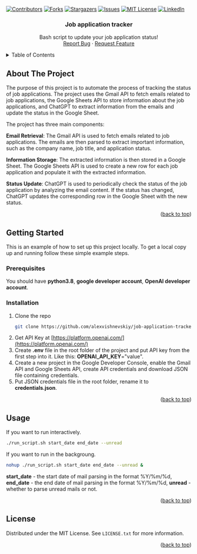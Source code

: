 <a name="readme-top"></a>

[![Contributors][contributors-shield]][contributors-url]
[![Forks][forks-shield]][forks-url]
[![Stargazers][stars-shield]][stars-url]
[![Issues][issues-shield]][issues-url]
[![MIT License][license-shield]][license-url]
[![LinkedIn][linkedin-shield]][linkedin-url]



<!-- PROJECT INFO -->
<div align="center">
<h3 align="center">Job application tracker</h3>
  <p align="center">
    Bash script to update your job application status!
    <br />
    <a href="https://github.com/alexvishnevskiy/job-application-tracker/issues">Report Bug</a>
    ·
    <a href="https://github.com/alexvishnevskiy/job-application-tracker/issues">Request Feature</a>
  </p>
</div>



<!-- TABLE OF CONTENTS -->
<details>
  <summary>Table of Contents</summary>
  <ol>
    <li>
      <a href="#about-the-project">About The Project</a>
    </li>
    <li>
      <a href="#getting-started">Getting Started</a>
      <ul>
        <li><a href="#prerequisites">Prerequisites</a></li>
        <li><a href="#installation">Installation</a></li>
      </ul>
    </li>
    <li><a href="#usage">Usage</a></li>
    <li><a href="#license">License</a></li>
  </ol>
</details>



<!-- ABOUT THE PROJECT -->
## About The Project

The purpose of this project is to automate the process of tracking the status of job applications. The project uses the Gmail API to fetch emails related to job applications, the Google Sheets API to store information about the job applications, and ChatGPT to extract information from the emails and update the status in the Google Sheet.

The project has three main components:

**Email Retrieval**: The Gmail API is used to fetch emails related to job applications. The emails are then parsed to extract important information, such as the company name, job title, and application status.

**Information Storage**: The extracted information is then stored in a Google Sheet. The Google Sheets API is used to create a new row for each job application and populate it with the extracted information.

**Status Update**: ChatGPT is used to periodically check the status of the job application by analyzing the email content. If the status has changed, ChatGPT updates the corresponding row in the Google Sheet with the new status.

<p align="right">(<a href="#readme-top">back to top</a>)</p>



<!-- GETTING STARTED -->
## Getting Started

This is an example of how to set up this project locally.
To get a local copy up and running follow these simple example steps.

### Prerequisites

You should have **python3.8**, **google developer account**, **OpenAI developer account**.

### Installation

1. Clone the repo
   ```sh
   git clone https://github.com/alexvishnevskiy/job-application-tracker.git
   ```
2. Get API Key at [https://platform.openai.com/](https://platform.openai.com/)
3. Create **.env** file in the root folder of the project and put API key from the first step into it. Like this: **OPENAI_API_KEY**="value".
4. Create a new project in the Google Developer Console, enable the Gmail API and Google Sheets API, create API credentials and download JSON file containing credentials.
5. Put JSON credentials file in the root folder, rename it to **credentials.json**.
<p align="right">(<a href="#readme-top">back to top</a>)</p>



<!-- USAGE EXAMPLES -->
## Usage

If you want to run interactively.
```sh
./run_script.sh start_date end_date --unread
```

If you want to run in the backgroung.
```sh
nohup ./run_script.sh start_date end_date --unread &
```

**start_date** - the start date of mail parsing in the format %Y/%m/%d, **end_date** - the end date of mail parsing in the format %Y/%m/%d, **unread** - whether to parse unread mails or not.

<p align="right">(<a href="#readme-top">back to top</a>)</p>



<!-- LICENSE.txt -->
## License

Distributed under the MIT License. See `LICENSE.txt` for more information.

<p align="right">(<a href="#readme-top">back to top</a>)</p>





<!-- MARKDOWN LINKS & IMAGES -->
<!-- https://www.markdownguide.org/basic-syntax/#reference-style-links -->
[contributors-shield]: https://img.shields.io/github/contributors/alexvishnevskiy/job-application-tracker.svg?style=for-the-badge
[contributors-url]: https://github.com/alexvishnevskiy/job-application-tracker/graphs/contributors
[forks-shield]: https://img.shields.io/github/forks/alexvishnevskiy/job-application-tracker.svg?style=for-the-badge
[forks-url]: https://github.com/alexvishnevskiy/job-application-tracker/network/members
[stars-shield]: https://img.shields.io/github/stars/alexvishnevskiy/job-application-tracker.svg?style=for-the-badge
[stars-url]: https://github.com/alexvishnevskiy/job-application-tracker/stargazers
[issues-shield]: https://img.shields.io/github/issues/alexvishnevskiy/job-application-tracker.svg?style=for-the-badge
[issues-url]: https://github.com/alexvishnevskiy/job-application-tracker/issues
[license-shield]: https://img.shields.io/github/license/alexvishnevskiy/job-application-tracker.svg?style=for-the-badge
[license-url]: https://github.com/alexvishnevskiy/job-application-tracker/blob/master/LICENSE.txt
[linkedin-shield]: https://img.shields.io/badge/-LinkedIn-black.svg?style=for-the-badge&logo=linkedin&colorB=555
[linkedin-url]: https://linkedin.com/in/alexandervishnevskiy